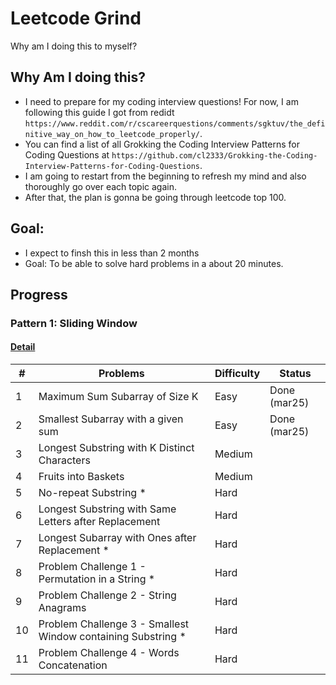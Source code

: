 # Leetcode Grind

Why am I doing this to myself?


## Why Am I doing this?
- I need to prepare for my coding interview questions! For now, I am following this guide I got from redidt `https://www.reddit.com/r/cscareerquestions/comments/sgktuv/the_definitive_way_on_how_to_leetcode_properly/`. 
- You can find a list of all Grokking the Coding Interview Patterns for Coding Questions at `https://github.com/cl2333/Grokking-the-Coding-Interview-Patterns-for-Coding-Questions`.
- I am going to restart from the beginning to refresh my mind and also thoroughly go over each topic again.
- After that, the plan is gonna be going through leetcode top 100.

## Goal:
- I expect to finsh this in less than 2 months
- Goal: To be able to solve hard problems in a about 20 minutes.

## Progress

### Pattern 1: Sliding Window
#### [Detail](./patterns/sliding_window/detail.md)

| # | Problems | Difficulty | Status |
| ----------- | ----------- | ----------- | ----------- |
| 1 | Maximum Sum Subarray of Size K  | Easy | Done (mar25) |
| 2 | Smallest Subarray with a given sum | Easy | Done (mar25) |
| 3 | Longest Substring with K Distinct Characters | Medium | |
| 4 | Fruits into Baskets | Medium | |
| 5 | No-repeat Substring * | Hard | |
| 6 | Longest Substring with Same Letters after Replacement | Hard | | 
| 7 | Longest Subarray with Ones after Replacement * | Hard | |
| 8 | Problem Challenge 1 - Permutation in a String * | Hard | |
| 9 | Problem Challenge 2 - String Anagrams | Hard | |
| 10 | Problem Challenge 3 - Smallest Window containing Substring * | Hard | |  
| 11 | Problem Challenge 4 - Words Concatenation | Hard | |
